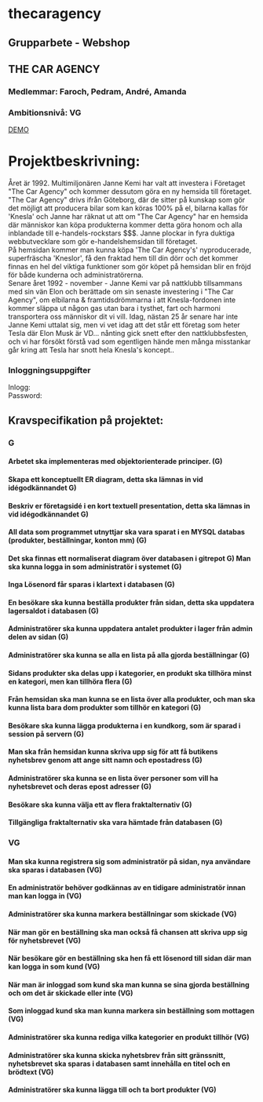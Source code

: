 # thecaragency
## Grupparbete - Webshop
## THE CAR AGENCY
### Medlemmar: Faroch, Pedram, André, Amanda

### Ambitionsnivå: VG

<a href="http://amandaenglund.wieg17.se/thecaragency/">DEMO</a>


# Projektbeskrivning:
Året är 1992. Multimiljonären Janne Kemi har valt att investera i Företaget "The Car Agency" och kommer dessutom göra en ny hemsida till företaget. "The Car Agency" drivs ifrån Göteborg, där de sitter på kunskap som gör det möjligt att producera bilar som kan köras 100% på el, bilarna kallas för 'Knesla' och Janne har räknat ut att om "The Car Agency" har en hemsida där människor kan köpa produkterna kommer detta göra honom och alla inblandade till e-handels-rockstars $$$. Janne plockar in fyra duktiga webbutvecklare som gör e-handelshemsidan till företaget. 
<br/>
På hemsidan kommer man kunna köpa 'The Car Agency's' nyproducerade, superfräscha 'Kneslor', få den fraktad hem till din dörr och det kommer finnas en hel del viktiga funktioner som gör köpet på hemsidan blir en fröjd för både kunderna och administratörerna. 
<br/>
Senare året 1992 - november - Janne Kemi var på nattklubb tillsammans med sin vän Elon och berättade om sin senaste investering i "The Car Agency", om elbilarna & framtidsdrömmarna i att Knesla-fordonen inte kommer släppa ut någon gas utan bara i tysthet, fart och harmoni transportera oss människor dit vi vill. Idag, nästan 25 år senare har inte Janne Kemi uttalat sig, men vi vet idag att det står ett företag som heter Tesla där Elon Musk är VD... nånting gick snett efter den nattklubbsfesten, och vi har försökt förstå vad som egentligen hände men många misstankar går kring att Tesla har snott hela Knesla's koncept.. 

### Inloggningsuppgifter
Inlogg:
<br/>
Password:



## Kravspecifikation på projektet:
### G
#### Arbetet ska implementeras med objektorienterade principer. (G)
#### Skapa ett konceptuellt ER diagram, detta ska lämnas in vid idégodkännandet G)
#### Beskriv er företagsidé i en kort textuell presentation, detta ska lämnas in vid idégodkännandet G)
#### All data som programmet utnyttjar ska vara sparat i en MYSQL databas (produkter, beställningar, konton mm) (G)
#### Det ska finnas ett normaliserat diagram över databasen i gitrepot G) Man ska kunna logga in som administratör i systemet (G)
#### Inga Lösenord får sparas i klartext i databasen (G)
#### En besökare ska kunna beställa produkter från sidan, detta ska uppdatera lagersaldot i databasen (G)
#### Administratörer ska kunna uppdatera antalet produkter i lager från admin delen av sidan (G)
#### Administratörer ska kunna se alla en lista på alla gjorda beställningar (G) 
#### Sidans produkter ska delas upp i kategorier, en produkt ska tillhöra minst en kategori, men kan tillhöra flera (G)
#### Från hemsidan ska man kunna se en lista över alla produkter, och man ska kunna lista bara dom produkter som tillhör en kategori (G)
#### Besökare ska kunna lägga produkterna i en kundkorg, som är sparad i session på servern (G)
#### Man ska från hemsidan kunna skriva upp sig för att få butikens nyhetsbrev genom att ange sitt namn och epostadress (G)
#### Administratörer ska kunna se en lista över personer som vill ha nyhetsbrevet och deras epost adresser (G)
#### Besökare ska kunna välja ett av flera fraktalternativ (G)
#### Tillgängliga fraktalternativ ska vara hämtade från databasen (G)


### VG
#### Man ska kunna registrera sig som administratör på sidan, nya användare ska sparas i databasen (VG)
#### En administratör behöver godkännas av en tidigare administratör innan man kan logga in (VG)
#### Administratörer ska kunna markera beställningar som skickade (VG)
#### När man gör en beställning ska man också få chansen att skriva upp sig för nyhetsbrevet (VG)
#### När besökare gör en beställning ska hen få ett lösenord till sidan där man kan logga in som kund (VG)
#### När man är inloggad som kund ska man kunna se sina gjorda beställning och om det är skickade eller inte (VG)
#### Som inloggad kund ska man kunna markera sin beställning som mottagen (VG)
#### Administratörer ska kunna rediga vilka kategorier en produkt tillhör (VG)
#### Administratörer ska kunna skicka nyhetsbrev från sitt gränssnitt, nyhetsbrevet ska sparas i databasen samt innehålla en titel och en brödtext (VG)
#### Administratörer ska kunna lägga till och ta bort produkter (VG)
